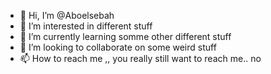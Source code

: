 - 👋 Hi, I’m @Aboelsebah
- 👀 I’m interested in different stuff
- 🌱 I’m currently learning somme other different stuff
- 💞️ I’m looking to collaborate on some weird stuff
- 📫 How to reach me ,, you really still want to reach me.. no
